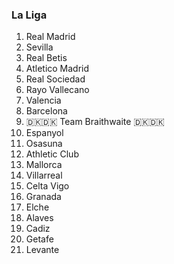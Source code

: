 ### La Liga

1. Real Madrid
2. Sevilla
3. Real Betis
4. Atletico Madrid
5. Real Sociedad
6. Rayo Vallecano
7. Valencia
8. Barcelona
9. 🇩🇰🇩🇰 Team Braithwaite 🇩🇰🇩🇰
10. Espanyol
11. Osasuna
12. Athletic Club
13. Mallorca
14. Villarreal
15. Celta Vigo
16. Granada
17. Elche
18. Alaves
19. Cadiz
20. Getafe
21. Levante
